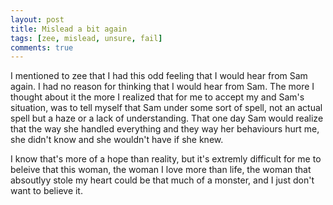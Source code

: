 ```yaml
---
layout: post
title: Mislead a bit again
tags: [zee, mislead, unsure, fail]
comments: true
---
```

I mentioned to zee that I had this odd feeling that I would hear from Sam again. I had no reason for thinking that I would hear from Sam. The more I thought about it the more I realized that for me to accept my and Sam's situation, was to tell myself that Sam under some sort of spell, not an actual spell but a haze or a lack of understanding. That one day Sam would realize that the way she handled everything and they way her behaviours hurt me, she didn't know and she wouldn't have if she knew.   

I know that's more of a hope than reality, but it's extremly difficult for me to beleive that this woman, the woman I love more than life, the woman that absoutlyy stole my heart could be that much of a monster, and I just don't want to believe it.